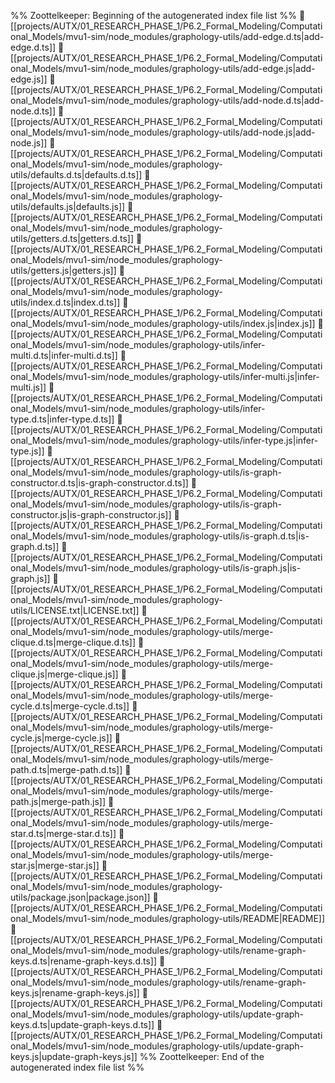 %% Zoottelkeeper: Beginning of the autogenerated index file list  %%
📄 [[projects/AUTX/01_RESEARCH_PHASE_1/P6.2_Formal_Modeling/Computational_Models/mvu1-sim/node_modules/graphology-utils/add-edge.d.ts|add-edge.d.ts]]
📄 [[projects/AUTX/01_RESEARCH_PHASE_1/P6.2_Formal_Modeling/Computational_Models/mvu1-sim/node_modules/graphology-utils/add-edge.js|add-edge.js]]
📄 [[projects/AUTX/01_RESEARCH_PHASE_1/P6.2_Formal_Modeling/Computational_Models/mvu1-sim/node_modules/graphology-utils/add-node.d.ts|add-node.d.ts]]
📄 [[projects/AUTX/01_RESEARCH_PHASE_1/P6.2_Formal_Modeling/Computational_Models/mvu1-sim/node_modules/graphology-utils/add-node.js|add-node.js]]
📄 [[projects/AUTX/01_RESEARCH_PHASE_1/P6.2_Formal_Modeling/Computational_Models/mvu1-sim/node_modules/graphology-utils/defaults.d.ts|defaults.d.ts]]
📄 [[projects/AUTX/01_RESEARCH_PHASE_1/P6.2_Formal_Modeling/Computational_Models/mvu1-sim/node_modules/graphology-utils/defaults.js|defaults.js]]
📄 [[projects/AUTX/01_RESEARCH_PHASE_1/P6.2_Formal_Modeling/Computational_Models/mvu1-sim/node_modules/graphology-utils/getters.d.ts|getters.d.ts]]
📄 [[projects/AUTX/01_RESEARCH_PHASE_1/P6.2_Formal_Modeling/Computational_Models/mvu1-sim/node_modules/graphology-utils/getters.js|getters.js]]
📄 [[projects/AUTX/01_RESEARCH_PHASE_1/P6.2_Formal_Modeling/Computational_Models/mvu1-sim/node_modules/graphology-utils/index.d.ts|index.d.ts]]
📄 [[projects/AUTX/01_RESEARCH_PHASE_1/P6.2_Formal_Modeling/Computational_Models/mvu1-sim/node_modules/graphology-utils/index.js|index.js]]
📄 [[projects/AUTX/01_RESEARCH_PHASE_1/P6.2_Formal_Modeling/Computational_Models/mvu1-sim/node_modules/graphology-utils/infer-multi.d.ts|infer-multi.d.ts]]
📄 [[projects/AUTX/01_RESEARCH_PHASE_1/P6.2_Formal_Modeling/Computational_Models/mvu1-sim/node_modules/graphology-utils/infer-multi.js|infer-multi.js]]
📄 [[projects/AUTX/01_RESEARCH_PHASE_1/P6.2_Formal_Modeling/Computational_Models/mvu1-sim/node_modules/graphology-utils/infer-type.d.ts|infer-type.d.ts]]
📄 [[projects/AUTX/01_RESEARCH_PHASE_1/P6.2_Formal_Modeling/Computational_Models/mvu1-sim/node_modules/graphology-utils/infer-type.js|infer-type.js]]
📄 [[projects/AUTX/01_RESEARCH_PHASE_1/P6.2_Formal_Modeling/Computational_Models/mvu1-sim/node_modules/graphology-utils/is-graph-constructor.d.ts|is-graph-constructor.d.ts]]
📄 [[projects/AUTX/01_RESEARCH_PHASE_1/P6.2_Formal_Modeling/Computational_Models/mvu1-sim/node_modules/graphology-utils/is-graph-constructor.js|is-graph-constructor.js]]
📄 [[projects/AUTX/01_RESEARCH_PHASE_1/P6.2_Formal_Modeling/Computational_Models/mvu1-sim/node_modules/graphology-utils/is-graph.d.ts|is-graph.d.ts]]
📄 [[projects/AUTX/01_RESEARCH_PHASE_1/P6.2_Formal_Modeling/Computational_Models/mvu1-sim/node_modules/graphology-utils/is-graph.js|is-graph.js]]
📄 [[projects/AUTX/01_RESEARCH_PHASE_1/P6.2_Formal_Modeling/Computational_Models/mvu1-sim/node_modules/graphology-utils/LICENSE.txt|LICENSE.txt]]
📄 [[projects/AUTX/01_RESEARCH_PHASE_1/P6.2_Formal_Modeling/Computational_Models/mvu1-sim/node_modules/graphology-utils/merge-clique.d.ts|merge-clique.d.ts]]
📄 [[projects/AUTX/01_RESEARCH_PHASE_1/P6.2_Formal_Modeling/Computational_Models/mvu1-sim/node_modules/graphology-utils/merge-clique.js|merge-clique.js]]
📄 [[projects/AUTX/01_RESEARCH_PHASE_1/P6.2_Formal_Modeling/Computational_Models/mvu1-sim/node_modules/graphology-utils/merge-cycle.d.ts|merge-cycle.d.ts]]
📄 [[projects/AUTX/01_RESEARCH_PHASE_1/P6.2_Formal_Modeling/Computational_Models/mvu1-sim/node_modules/graphology-utils/merge-cycle.js|merge-cycle.js]]
📄 [[projects/AUTX/01_RESEARCH_PHASE_1/P6.2_Formal_Modeling/Computational_Models/mvu1-sim/node_modules/graphology-utils/merge-path.d.ts|merge-path.d.ts]]
📄 [[projects/AUTX/01_RESEARCH_PHASE_1/P6.2_Formal_Modeling/Computational_Models/mvu1-sim/node_modules/graphology-utils/merge-path.js|merge-path.js]]
📄 [[projects/AUTX/01_RESEARCH_PHASE_1/P6.2_Formal_Modeling/Computational_Models/mvu1-sim/node_modules/graphology-utils/merge-star.d.ts|merge-star.d.ts]]
📄 [[projects/AUTX/01_RESEARCH_PHASE_1/P6.2_Formal_Modeling/Computational_Models/mvu1-sim/node_modules/graphology-utils/merge-star.js|merge-star.js]]
📄 [[projects/AUTX/01_RESEARCH_PHASE_1/P6.2_Formal_Modeling/Computational_Models/mvu1-sim/node_modules/graphology-utils/package.json|package.json]]
📄 [[projects/AUTX/01_RESEARCH_PHASE_1/P6.2_Formal_Modeling/Computational_Models/mvu1-sim/node_modules/graphology-utils/README|README]]
📄 [[projects/AUTX/01_RESEARCH_PHASE_1/P6.2_Formal_Modeling/Computational_Models/mvu1-sim/node_modules/graphology-utils/rename-graph-keys.d.ts|rename-graph-keys.d.ts]]
📄 [[projects/AUTX/01_RESEARCH_PHASE_1/P6.2_Formal_Modeling/Computational_Models/mvu1-sim/node_modules/graphology-utils/rename-graph-keys.js|rename-graph-keys.js]]
📄 [[projects/AUTX/01_RESEARCH_PHASE_1/P6.2_Formal_Modeling/Computational_Models/mvu1-sim/node_modules/graphology-utils/update-graph-keys.d.ts|update-graph-keys.d.ts]]
📄 [[projects/AUTX/01_RESEARCH_PHASE_1/P6.2_Formal_Modeling/Computational_Models/mvu1-sim/node_modules/graphology-utils/update-graph-keys.js|update-graph-keys.js]]
%% Zoottelkeeper: End of the autogenerated index file list  %%
